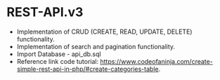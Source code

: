 # REST-API.v3

- Implementation of CRUD (CREATE, READ, UPDATE, DELETE) functionality.
- Implementation of search and pagination functionality.
- Import Database - api_db.sql
- Reference link code tutorial: https://www.codeofaninja.com/create-simple-rest-api-in-php/#create-categories-table.
